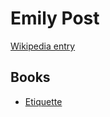 # Emily Post

[Wikipedia entry](https://en.wikipedia.org/wiki/Emily_Post)

## Books

- [Etiquette](Etiquette.md)
